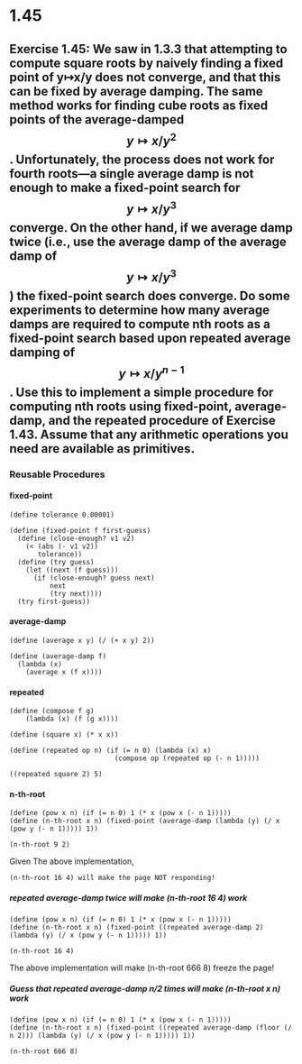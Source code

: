 # 1.45

## Exercise 1.45: We saw in 1.3.3 that attempting to compute square roots by naively finding a fixed point of y↦x/y does not converge, and that this can be fixed by average damping. The same method works for finding cube roots as fixed points of the average-damped $$y↦x/y^2$$. Unfortunately, the process does not work for fourth roots—a single average damp is not enough to make a fixed-point search for $$ y↦x/y^3$$ converge. On the other hand, if we average damp twice (i.e., use the average damp of the average damp of $$y↦x/y^3$$) the fixed-point search does converge. Do some experiments to determine how many average damps are required to compute nth roots as a fixed-point search based upon repeated average damping of $$y↦x/y^{n−1}$$. Use this to implement a simple procedure for computing nth roots using fixed-point, average-damp, and the repeated procedure of Exercise 1.43. Assume that any arithmetic operations you need are available as primitives.

### Reusable Procedures

#### fixed-point
```eval-scheme
(define tolerance 0.00001)

(define (fixed-point f first-guess)
  (define (close-enough? v1 v2)
    (< (abs (- v1 v2)) 
       tolerance))
  (define (try guess)
    (let ((next (f guess)))
      (if (close-enough? guess next)
          next
          (try next))))
  (try first-guess))
```

#### average-damp

```eval-scheme
(define (average x y) (/ (+ x y) 2))

(define (average-damp f)
  (lambda (x) 
    (average x (f x))))
```

#### repeated
```eval-scheme
(define (compose f g)
    (lambda (x) (f (g x))))

(define (square x) (* x x))

(define (repeated op n) (if (= n 0) (lambda (x) x)
                          (compose op (repeated op (- n 1)))))

((repeated square 2) 5)
```

#### n-th-root

```eval-scheme
(define (pow x n) (if (= n 0) 1 (* x (pow x (- n 1)))))
(define (n-th-root x n) (fixed-point (average-damp (lambda (y) (/ x (pow y (- n 1))))) 1))

(n-th-root 9 2)
```

Given The above implementation, 
```
(n-th-root 16 4) will make the page NOT responding!
```

##### repeated average-damp twice will make (n-th-root 16 4) work
```eval-scheme
(define (pow x n) (if (= n 0) 1 (* x (pow x (- n 1)))))
(define (n-th-root x n) (fixed-point ((repeated average-damp 2) (lambda (y) (/ x (pow y (- n 1))))) 1))

(n-th-root 16 4) 
```

The above implementation will make (n-th-root 666 8) freeze the page!

##### Guess that repeated average-damp n/2 times will make (n-th-root x n) work

```eval-scheme
(define (pow x n) (if (= n 0) 1 (* x (pow x (- n 1)))))
(define (n-th-root x n) (fixed-point ((repeated average-damp (floor (/ n 2))) (lambda (y) (/ x (pow y (- n 1))))) 1))

(n-th-root 666 8) 
```